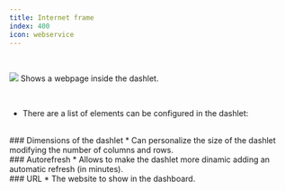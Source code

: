 ```yaml
---
title: Internet frame
index: 400
icon: webservice
---
```


    
<br />

<img src="/static/images/icons/webservice.png" /> Shows a webpage inside the dashlet.


<br />

* There are a list of elements can be configured in the dashlet:

<br />
### Dimensions of the dashlet
* Can personalize the size of the dashlet modifying the number of columns and rows.

<br />
### Autorefresh
* Allows to make the dashlet more dinamic adding an automatic refresh (in minutes).


<br />
### URL
* The website to show in the dashboard.